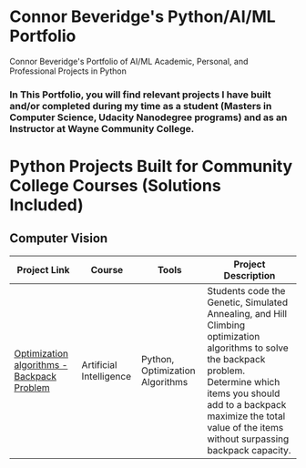 # Connor Beveridge's Python/AI/ML Portfolio

Connor Beveridge's Portfolio of AI/ML Academic, Personal, and Professional Projects in Python

### In This Portfolio, you will find relevant projects I have built and/or completed during my time as a student (Masters in Computer Science, Udacity Nanodegree programs) and as an Instructor at Wayne Community College.

# Python Projects Built for Community College Courses (Solutions Included)
## Computer Vision
| Project Link | Course | Tools | Project Description |
|---|---|---|---|
| [Optimization algorithms - Backpack Problem](https://github.com/cbeveridge00/Connor_Portfolio/tree/main/backpack) | Artificial Intelligence | Python, Optimization Algorithms | Students code the Genetic, Simulated Annealing, and Hill Climbing optimization algorithms to solve the backpack problem. Determine which items you should add to a backpack maximize the total value of the items without surpassing backpack capacity. |





